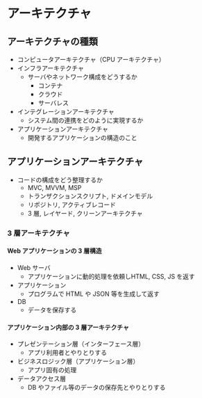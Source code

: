 # アーキテクチャ

## アーキテクチャの種類

- コンピュータアーキテクチャ（CPU アーキテクチャ）
- インフラアーキテクチャ
  - サーバやネットワーク構成をどうするか
    - コンテナ
    - クラウド
    - サーバレス
- インテグレーションアーキテクチャ
  - システム間の連携をどのように実現するか
- アプリケーションアーキテクチャ
  - 開発するアプリケーションの構造のこと

## アプリケーションアーキテクチャ

- コードの構成をどう整理するか
  - MVC, MVVM, MSP
  - トランザクションスクリプト, ドメインモデル
  - リポジトリ, アクティブレコード
  - 3 層, レイヤード, クリーンアーキテクチャ

### 3 層アーキテクチャ

#### Web アプリケーションの 3 層構造

- Web サーバ
  - アプリケーションに動的処理を依頼しHTML, CSS, JS を返す
- アプリケーション
  - プログラムで HTML や JSON 等を生成して返す
- DB
  - データを保存する

#### アプリケーション内部の 3 層アーキテクチャ

- プレゼンテーション層（インターフェース層）
  - アプリ利用者とやりとりする
- ビジネスロジック層（アプリケーション層）
  - アプリ固有の処理
- データアクセス層
  - DB やファイル等のデータの保存先とやりとりする
